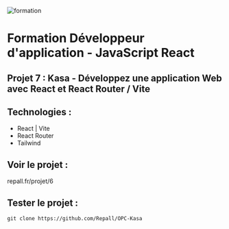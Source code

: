 ![formation](./images/OpenClassRooms.png)

# Formation Développeur d'application - JavaScript React

## Projet 7 : Kasa - Développez une application Web avec React et React Router / Vite

## Technologies :

- React | Vite
- React Router
- Tailwind

## Voir le projet : 

repall.fr/projet/6

## Tester le projet :

```terminal
git clone https://github.com/Repall/OPC-Kasa
```